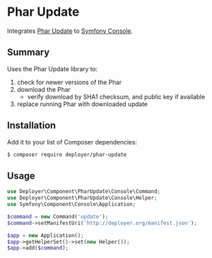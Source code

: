 Phar Update
=====

Integrates [Phar Update](https://github.com/herrera-io/php-phar-update) to [Symfony Console](https://github.com/symfony/Console).

Summary
-------

Uses the Phar Update library to:

1. check for newer versions of the Phar
1. download the Phar
    - verify download by SHA1 checksum, and public key if available
1. replace running Phar with downloaded update

Installation
------------

Add it to your list of Composer dependencies:

```sh
$ composer require deployer/phar-update
```

Usage
-----

```php
use Deployer\Component\PharUpdate\Console\Command;
use Deployer\Component\PharUpdate\Console\Helper;
use Symfony\Component\Console\Application;

$command = new Command('update');
$command->setManifestUri('http://deployer.org/manifest.json');

$app = new Application();
$app->getHelperSet()->set(new Helper());
$app->add($command);
```